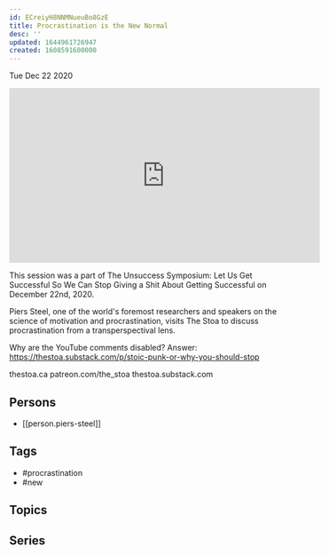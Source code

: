 ```yaml
---
id: ECreiyH8NNMNueuBo8GzE
title: Procrastination is the New Normal
desc: ''
updated: 1644961726947
created: 1608591600000
---
```





Tue Dec 22 2020

<iframe width="560" height="315" src="https://www.youtube.com/embed/lFQgt064DrQ" title="Procrastination is the New Normal w/ Piers Steel" frameborder="0" allow="accelerometer; autoplay; clipboard-write; encrypted-media; gyroscope; picture-in-picture" allowfullscreen ></iframe>

This session was a part of The Unsuccess Symposium: Let Us Get Successful So We Can Stop Giving a Shit About Getting Successful on December 22nd, 2020.

Piers Steel, one of the world's foremost researchers and speakers on the science of motivation and procrastination, visits The Stoa to discuss procrastination from a transperspectival lens.

Why are the YouTube comments disabled? Answer: https://thestoa.substack.com/p/stoic-punk-or-why-you-should-stop

thestoa.ca
patreon.com/the_stoa
thestoa.substack.com

## Persons

- [[person.piers-steel]]

## Tags

- #procrastination
- #new

## Topics



## Series



